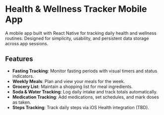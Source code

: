 # Health & Wellness Tracker Mobile App

A mobile app built with React Native for tracking daily health and wellness routines. Designed for simplicity, usability, and persistent data storage across app sessions.

## Features

- **Fasting Tracking**: Monitor fasting periods with visual timers and status indicators.  
- **Weekly Meals**: Plan and view your meals for the week.  
- **Grocery List**: Maintain a shopping list for meal ingredients.  
- **Soda & Water Tracking**: Log daily intake and track totals automatically.  
- **Medication Tracking**: Add medications, set schedules, and mark doses as taken.  
- **Steps Tracking**: Track daily steps via iOS Health integration (TBD).  